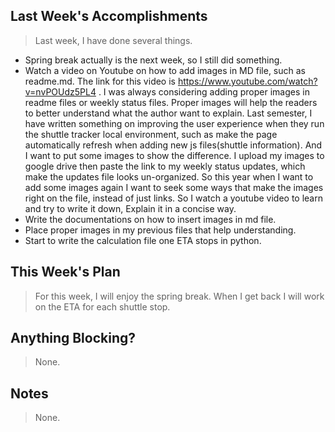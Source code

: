 ## Last Week's Accomplishments

>Last week, I have done several things.
 
- Spring break actually is the next week, so I still did something.
- Watch a video on Youtube on how to add images in MD file, such as readme.md. The link for this video is 
https://www.youtube.com/watch?v=nvPOUdz5PL4 . I was always considering adding proper images in readme files or weekly 
status files. Proper images will help the readers to better understand what the author want to explain. Last semester, 
I have written something on improving the user experience when they run the shuttle tracker local environment, such as
make the page automatically refresh when adding new js files(shuttle information). And I want to put some images to show 
the difference. I upload my images to google drive then paste the link to my weekly status updates, which make the updates 
file looks un-organized. So this year when I want to add some images again I want to seek some ways that make the images 
right on the file, instead of just links. So I watch a youtube video to learn and try to write it down, Explain it in a 
concise way.
- Write the documentations on how to insert images in md file. 
- Place proper images in my previous files that help understanding. 
- Start to write the calculation file one ETA stops in python. 

## This Week's Plan

> For this week, I will enjoy the spring break. When I get back I will work on the ETA for each shuttle stop.


## Anything Blocking?

> None.


## Notes

> None.
